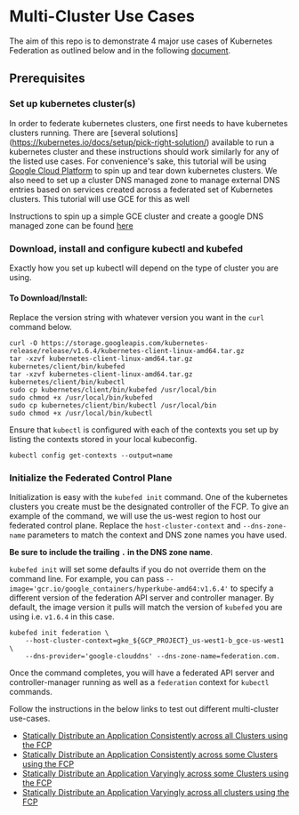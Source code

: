 # Multi-Cluster Use Cases

The aim of this repo is to demonstrate 4 major use cases of Kubernetes Federation as outlined below
and in the following [document](https://docs.google.com/presentation/d/1nBrqHu01aGkrXL94dCw9g8s01RsHKbhubuRDrdTXUP0/edit#slide=id.g23af27b1e2_0_212).

## Prerequisites

### Set up kubernetes cluster(s)
In order to federate kubernetes clusters, one first needs to have kubernetes clusters running. There are [several solutions] (https://kubernetes.io/docs/setup/pick-right-solution/) available to run a kubernetes cluster and these instructions should work similarly for any of the listed use cases. For convenience's sake, this tutorial will be using [Google Cloud Platform](https://cloud.google.com/container-engine/) to spin up and tear down kubernetes clusters.
We also need to set up a cluster DNS managed zone to manage external DNS entries based on services created across a federated set of Kubernetes clusters. This tutorial will use GCE for this as well 

Instructions to spin up a simple GCE cluster and create a google DNS managed zone can be found [here](simple-gcloud-cluster.md)

### Download, install and configure kubectl and kubefed
Exactly how you set up kubectl will depend on the type of cluster you are using. 

#### To Download/Install:
Replace the version string with whatever version you want in the `curl` command below.

```
curl -O https://storage.googleapis.com/kubernetes-release/release/v1.6.4/kubernetes-client-linux-amd64.tar.gz
tar -xzvf kubernetes-client-linux-amd64.tar.gz kubernetes/client/bin/kubefed
tar -xzvf kubernetes-client-linux-amd64.tar.gz kubernetes/client/bin/kubectl
sudo cp kubernetes/client/bin/kubefed /usr/local/bin
sudo chmod +x /usr/local/bin/kubefed
sudo cp kubernetes/client/bin/kubectl /usr/local/bin
sudo chmod +x /usr/local/bin/kubectl
```

Ensure that `kubectl` is configured with each of the contexts you set up by listing the contexts stored in your local kubeconfig.


```
kubectl config get-contexts --output=name
```

### Initialize the Federated Control Plane

Initialization is easy with the `kubefed init` command. One of the kubernetes clusters you create must be the designated controller of the FCP. To give an example of the command, we will use the us-west region to host our federated control plane. Replace the `host-cluster-context` and `--dns-zone-name` parameters to match the context and DNS zone names you have used.

**Be sure to include the trailing `.` in the DNS zone name**.

`kubefed init` will set some defaults if you do not override them on the command line.
For example, you can pass `--image='gcr.io/google_containers/hyperkube-amd64:v1.6.4'`
to specify a different version of the federation API server and controller manager.
By default, the image version it pulls will match the version of `kubefed` you are
using i.e. `v1.6.4` in this case.

```
kubefed init federation \
    --host-cluster-context=gke_${GCP_PROJECT}_us-west1-b_gce-us-west1 \
    --dns-provider='google-clouddns' --dns-zone-name=federation.com.
```

Once the command completes, you will have a federated API server and controller-manager running as well as a `federation` context for `kubectl` commands.

Follow the instructions in the below links to test out different multi-cluster use-cases.

- [Statically Distribute an Application Consistently across all Clusters using the FCP](docs/consistent-deployment-across-clusters.md)
- [Statically Distribute an Application Consistently across some Clusters using the FCP](docs/consistent-deployment-across-some-clusters.md)
- [Statically Distribute an Application Varyingly across some Clusters using the FCP](docs/varied-deployment-across-some-clusters.md)
- [Statically Distribute an Application Varyingly across all clusters using the FCP](docs/varied-deployment-across-clusters.md)



